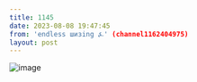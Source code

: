 ```yaml
---
title: 1145
date: 2023-08-08 19:47:45
from: 'endless шизing ⍼' (channel1162404975)
layout: post
---
```


![image](photos/photo_156@08-08-2023_19-47-45.jpg)


